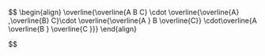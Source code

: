 $$
\begin{align}
\overline{\overline{A  B  C} \cdot \overline{\overline{A} \,\overline{B} C}\cdot \overline{\overline{A } B \overline{C}} \cdot\overline{A  \overline{B } \overline{C }}}
\end{align}

$$